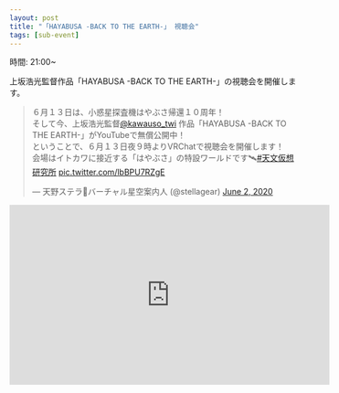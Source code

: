 ```yaml
---
layout: post
title: "「HAYABUSA -BACK TO THE EARTH-」 視聴会"
tags: [sub-event]
---
```


時間: 21:00~

上坂浩光監督作品「HAYABUSA -BACK TO THE EARTH-」の視聴会を開催します。

<blockquote class="twitter-tweet" data-theme="dark"><p lang="ja" dir="ltr">６月１３日は、小惑星探査機はやぶさ帰還１０周年！<br>そして今、上坂浩光監督<a href="https://twitter.com/kawauso_twi?ref_src=twsrc%5Etfw">@kawauso_twi</a> 作品「HAYABUSA -BACK TO THE EARTH-」がYouTubeで無償公開中！<br>ということで、６月１３日夜９時よりVRChatで視聴会を開催します！<br>会場はイトカワに接近する「はやぶさ」の特設ワールドです🛰️<a href="https://twitter.com/hashtag/%E5%A4%A9%E6%96%87%E4%BB%AE%E6%83%B3%E7%A0%94%E7%A9%B6%E6%89%80?src=hash&amp;ref_src=twsrc%5Etfw">#天文仮想研究所</a> <a href="https://t.co/lbBPU7RZgE">pic.twitter.com/lbBPU7RZgE</a></p>&mdash; 天野ステラ🌌バーチャル星空案内人 (@stellagear) <a href="https://twitter.com/stellagear/status/1267826905924792321?ref_src=twsrc%5Etfw">June 2, 2020</a></blockquote> <script async src="https://platform.twitter.com/widgets.js" charset="utf-8"></script>

<iframe width="560" height="315" src="https://www.youtube.com/embed/qM85-KU609s" frameborder="0" allow="accelerometer; autoplay; encrypted-media; gyroscope; picture-in-picture" allowfullscreen></iframe>
